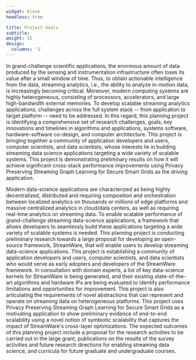 ```yaml
---
widget: blank
headless: true

title: Project Goals
subtitle:
weight: 15
design:
  columns: '1'
---
```



In grand-challenge scientific applications, the enormous amount of
data produced by the sensing and instrumentation infrastructure often
loses its value after a small window of time. Thus, to obtain
actionable intelligence from the data, streaming analytics, i.e., the
ability to analyze in-motion data, is increasingly becoming
critical. Moreover, modern computing systems are highly heterogeneous,
consisting of processors, accelerators, and large high-bandwidth
external memories. To develop scalable streaming analytics
applications, challenges across the full system stack -- from
application to target platform -- need to be addressed. In this
regard, this planning project is identifying a comprehensive set of
research challenges, goals, key innovations and timelines in
algorithms and applications, systems software, hardware-software
co-design, and computer architecture. This project is bringing
together a community of application developers and users, computer
scientists, and data scientists, whose interests lie in building
streaming data science applications targeting a wide variety of
scalable systems. This project is demonstrating preliminary results on
how it will achieve significant cross-stack performance improvements
using Privacy Preserving Streaming Graph Learning for Secure Smart
Grids as the driving application.

Modern data-science applications are characterized as being highly
decentralized, distributed and requiring composition and orchestration
between localized analytics on thousands or millions of edge platforms
and massive centralized analytics in cloud/data centers, as well as
requiring real-time analytics on streaming data. To enable scalable
performance of grand-challenge streaming data-science applications, a
framework that allows developers to seamlessly build these
applications targeting a wide variety of scalable systems is
needed. This planning project is conducting preliminary research
towards a large proposal for developing an open-source framework,
StreamWare, that will enable users to develop streaming data-science
applications. This project is establishing a community of application
developers and users, computer scientists, and data scientists who
would serve as early adopters and developers of the StreamWare
framework. In consultation with domain experts, a list of key
data-science kernels for StreamWare is being generated, and their
existing state-of-the-art algorithms and hardware IPs are being
evaluated to identify performance limitations and opportunities for
improvement. This project is also articulating the requirements of
novel abstractions that can represent and operate on streaming data on
heterogeneous platforms. This project uses Privacy Preserving
Streaming Graph Learning for Secure Smart Grids as a motivating
application to show preliminary evidence of end-to-end scalability
using a novel notion of symbiotic scalability that captures the impact
of StreamWare's cross-layer optimizations. The expected outcomes of
this planning project include a proposal for the research activities
to be carried out in the large grant, publications on the results of
the survey activities and future research directions for enabling
streaming data science, and curricula for future graduate and
undergraduate courses.
